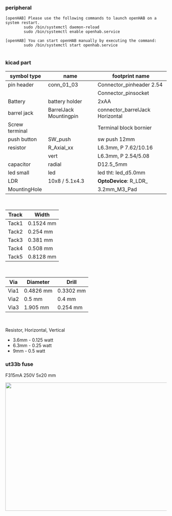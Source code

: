 ### peripheral

````
[openHAB] Please use the following commands to launch openHAB on a system restart.
        sudo /bin/systemctl daemon-reload
        sudo /bin/systemctl enable openhab.service

[openHAB] You can start openHAB manually by executing the command:
        sudo /bin/systemctl start openhab.service
    
````

### kicad part


| symbol type | name              | footprint name           |
|------------ |------------------ |------------------------- |
| pin header  |  conn_01_03       | Connector_pinheader 2.54 |
|             |                   |  Connector_pinsocket|
| Battery     | battery holder    | 2xAA              |
| barrel jack | BarrelJack Mountingpin | connector_barrelJack Horizontal | 
| Screw terminal | | Terminal block bornier | 
| push button | SW_push           | sw push 12mm        |
| resistor    | R_Axial_xx        | L6.3mm, P 7.62/10.16|
|             | vert              | L6.3mm, P 2.54/5.08 |
| capacitor  |     radial         | D12.5_5mm              |
|led small   |  led               | led tht: led_d5.0mm    |
|LDR         |  10x8 / 5.1x4.3   |  **OptoDevice**: R_LDR_ |
|MountingHole|                   | 3.2mm_M3_Pad            |
<br>
 
 Track | Width 
 -------|------
 Tack1  | 0.1524 mm
 Tack2  | 0.254 mm
 Tack3  | 0.381 mm
 Tack4  | 0.508 mm
 Tack5  | 0.8128 mm 
<br>

Via     |  Diameter  |  Drill
--------|------------|-----------
Via1    | 0.4826 mm  | 0.3302 mm
Via2    | 0.5 mm     | 0.4 mm
Via3    | 1.905 mm   | 0.254 mm
<br>

Resistor, Horizontal, Vertical
* 3.6mm - 0.125 watt
* 6.3mm - 0.25 watt
* 9mm - 0.5 watt


### ut33b fuse 
F315mA 250V  5x20 mm<br>

<img src="https://github.com/abdulmukit98/peripherals/blob/main/images/Jumper-wire-set-2nd-image.jpg" align="left" height="400" width="800" >
